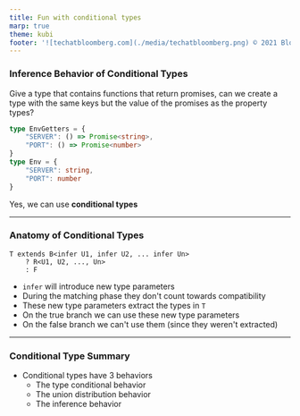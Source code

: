 ```yaml
---
title: Fun with conditional types
marp: true
theme: kubi
footer: '![techatbloomberg.com](./media/techatbloomberg.png) © 2021 Bloomberg Finance L.P. All rights reserved. ![techatbloomberg.com](./media/bloomberg.png)'
---
```


### Inference Behavior of Conditional Types

<question>
Give a type that contains functions that return promises, can we create a type with the same keys but the value of the promises as the property types?

```ts
type EnvGetters = {
    "SERVER": () => Promise<string>,
    "PORT": () => Promise<number>
}
type Env = {
    "SERVER": string,
    "PORT": number
}
```

</question>

<answer>

Yes, we can use **conditional types**

</answer>

--- 
### Anatomy of Conditional Types

```
T extends B<infer U1, infer U2, ... infer Un>
    ? R<U1, U2, ..., Un> 
    : F
```

* `infer` will introduce new type parameters
* During the matching phase they don't count towards compatibility 
* These new type parameters extract the types in `T` 
* On the true branch we can use these new type parameters
* On the false branch we can't use them (since they weren't extracted)

----
### Conditional Type Summary

* Conditional types have 3 behaviors
    * The type conditional behavior
    * The union distribution behavior
    * The inference behavior
